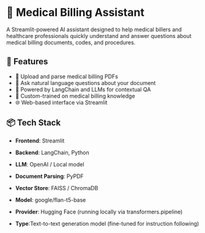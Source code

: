 # 🏥 Medical Billing Assistant

A Streamlit-powered AI assistant designed to help medical billers and healthcare professionals quickly understand and answer questions about medical billing documents, codes, and procedures.

## 🚀 Features

- 📄 Upload and parse medical billing PDFs
- 🤖 Ask natural language questions about your document
- 💬 Powered by LangChain and LLMs for contextual QA
- 🧠 Custom-trained on medical billing knowledge
- 🌐 Web-based interface via Streamlit

## 📦 Tech Stack

- **Frontend**: Streamlit
- **Backend**: LangChain, Python
- **LLM**: OpenAI / Local model
- **Document Parsing**: PyPDF
- **Vector Store**: FAISS / ChromaDB

- **Model**: google/flan-t5-base
- **Provider**: Hugging Face (running locally via transformers.pipeline)
- **Type**:Text-to-text generation model (fine-tuned for instruction following)
